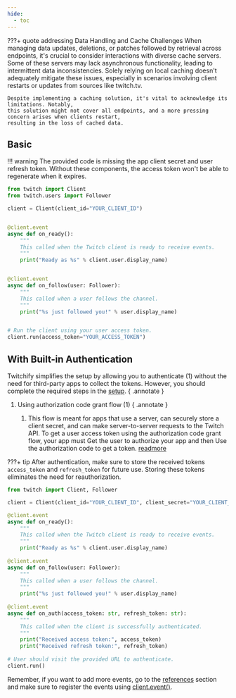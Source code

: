 ```yaml
---
hide:
  - toc
---
```

  
???+ quote addressing Data Handling and Cache Challenges
    When managing data updates, deletions, or patches followed by retrieval across endpoints,
    it's crucial to consider interactions with diverse cache servers. Some of these servers may lack
    asynchronous functionality, leading to intermittent data inconsistencies. Solely relying on local
    caching doesn't adequately mitigate these issues, especially in scenarios involving client restarts
    or updates from sources like twitch.tv.

    Despite implementing a caching solution, it's vital to acknowledge its limitations. Notably,
    this solution might not cover all endpoints, and a more pressing concern arises when clients restart,
    resulting in the loss of cached data.

## Basic

!!! warning
    The provided code is missing the app client secret and user refresh token. Without these components,
    the access token won't be able to regenerate when it expires.

```python
from twitch import Client
from twitch.users import Follower

client = Client(client_id="YOUR_CLIENT_ID")


@client.event
async def on_ready():
    """
    This called when the Twitch client is ready to receive events.
    """
    print("Ready as %s" % client.user.display_name)


@client.event
async def on_follow(user: Follower):
    """
    This called when a user follows the channel.
    """
    print("%s just followed you!" % user.display_name)


# Run the client using your user access token.
client.run(access_token="YOUR_ACCESS_TOKEN")
```

## With Built-in Authentication

Twitchify simplifies the setup by allowing you to authenticate (1) without the need for third-party
apps to collect the tokens. However, you should complete the required steps in the [setup](setup.md).
{ .annotate }

1. Using authorization code grant flow (1)
    { .annotate }

    1. This flow is meant for apps that use a server, can securely store a client secret, and can make server-to-server requests to the Twitch API. To get a user access token using the authorization code grant flow, your app must Get the user to authorize your app and then Use the authorization code to get a token. [readmore](https://dev.twitch.tv/docs/authentication/getting-tokens-oauth/#authorization-code-grant-flow)

???+ tip
    After authentication, make sure to store the received tokens `access_token` and `refresh_token`
    for future use. Storing these tokens eliminates the need for reauthorization.

```python
from twitch import Client, Follower

client = Client(client_id="YOUR_CLIENT_ID", client_secret="YOUR_CLIENT_SECRET")

@client.event
async def on_ready():
    """
    This called when the Twitch client is ready to receive events.
    """
    print("Ready as %s" % client.user.display_name)
    
@client.event
async def on_follow(user: Follower):
    """
    This called when a user follows the channel.
    """
    print("%s just followed you!" % user.display_name)
    
@client.event
async def on_auth(access_token: str, refresh_token: str):
    """
    This called when the client is successfully authenticated.
    """
    print("Received access token:", access_token)
    print("Received refresh token:", refresh_token)
    
# User should visit the provided URL to authenticate.
client.run()
```

Remember, if you want to add more events,
go to the [references](http://127.0.0.1:8000/reference/event-reference/) section and make sure to register
the events using [client.event()](http://127.0.0.1:8000/reference/client/#twitch.client.Client.event).